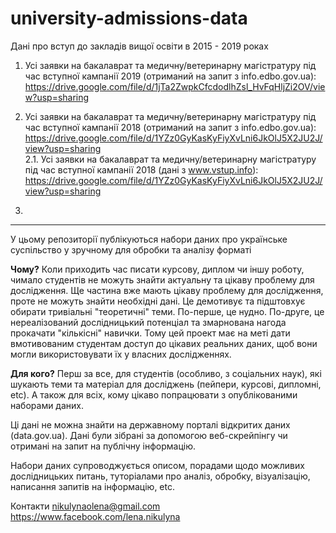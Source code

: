 # university-admissions-data
Дані про вступ до закладів вищої освіти в 2015 - 2019 роках

1. Усі заявки на бакалаврат та медичну/ветеринарну магістратуру під час вступної кампанії 2019 (отриманий на запит з info.edbo.gov.ua): https://drive.google.com/file/d/1jTa2ZwpkCfcdodlhZsl_HvFqHljZi2OV/view?usp=sharing  <br />
2. Усі заявки на бакалаврат та медичну/ветеринарну магістратуру під час вступної кампанії 2018 (отриманий на запит з info.edbo.gov.ua): https://drive.google.com/file/d/1YZz0GyKasKyFiyXvLni6JkOlJ5X2JU2J/view?usp=sharing  <br />
  2.1. Усі заявки на бакалаврат та медичну/ветеринарну магістратуру під час вступної кампанії 2018 (дані з www.vstup.info): https://drive.google.com/file/d/1YZz0GyKasKyFiyXvLni6JkOlJ5X2JU2J/view?usp=sharing  <br />

3. 
_______________________________________________________________

У цьому репозиторії публікуються набори даних про українське суспільство у зручному для обробки та аналізу форматі

**Чому?** Коли приходить час писати курсову, диплом чи іншу роботу, чимало студентів не можуть знайти актуальну та цікаву проблему для дослідження. Ще частина вже мають цікаву проблему для дослідження, проте не можуть знайти необхідні дані. Це демотивує та підштовхує обирати тривіальні "теоретичні" теми. По-перше, це нудно. По-друге, це нереалізований дослідницький потенціал та змарнована нагода прокачати "кількісні" навички. Тому цей проект має на меті дати вмотивованим студентам доступ до цікавих реальних даних, щоб вони могли використовувати їх у власних дослідженнях.

**Для кого?** Перш за все, для студентів (особливо, з соціальних наук), які шукають теми та матеріал для досліджень (пейпери, курсові, дипломні, etc). А також для всіх, кому цікаво попрацювати з опублікованими наборами даних.

Ці дані не можна знайти на державному порталі відкритих даних (data.gov.ua). Дані були зібрані за допомогою веб-скрейпінгу чи отримані на запит на публічну інформацію.

Набори даних супроводжується описом, порадами щодо можливих дослідницьких питань, туторіалами про аналіз, обробку, візуалізацію, написання запитів на інформацію, etc.

Контакти nikulynaolena@gmail.com https://www.facebook.com/lena.nikulyna
